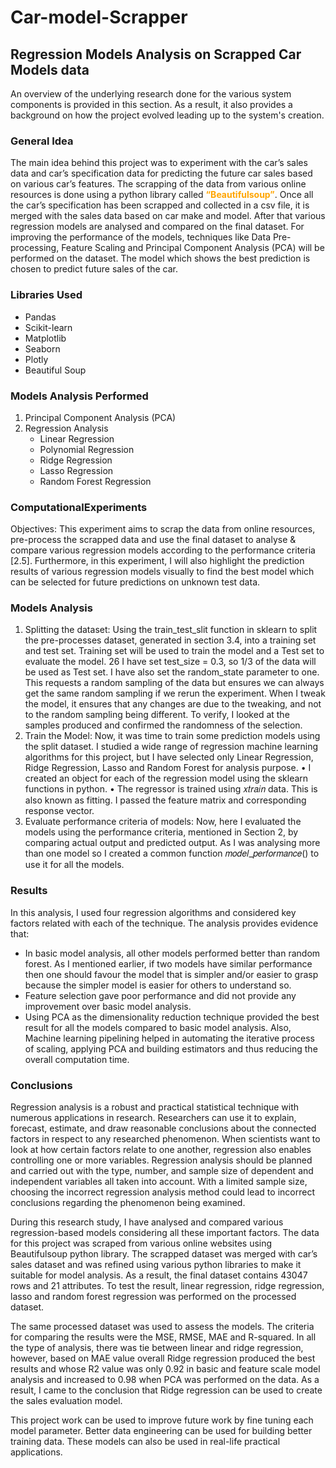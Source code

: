 # Car-model-Scrapper
<h2>Regression Models Analysis on Scrapped Car Models data</h2>

An overview of the underlying research done for the various system components is provided in this section. As a result, it also provides a background on how the project evolved leading up to the system's creation.

<h3>General Idea</h3>
The main idea behind this project was to experiment with the car’s sales data and car’s specification data for predicting the future car sales based on various car’s features. The scrapping of the data from various online resources is done using a python library called <b style="color:orange;">“Beautifulsoup”</b>. Once all the car’s specification has been scrapped and collected in a csv file, it is merged with the sales data based on car make and model. After that various regression models are analysed and compared on the final dataset. For improving the performance of the models, techniques like Data Pre-processing, Feature Scaling and Principal Component Analysis (PCA) will be performed on the dataset. The model which shows the best prediction is chosen to predict future sales of the car.

<h3>Libraries Used</h3>
<ul>
  <li>Pandas</li>
  <li>Scikit-learn</li>
  <li>Matplotlib</li>
  <li>Seaborn</li>
  <li>Plotly</li>
  <li>Beautiful Soup</li>
 </ul>

<h3>Models Analysis Performed</h3>
<ol>
  <li>Principal Component Analysis (PCA)</li>
  <li>
    Regression Analysis
    <ul>
      <li>Linear Regression</li>
      <li>Polynomial Regression</li>
      <li>Ridge Regression</li>
      <li>Lasso Regression</li>
      <li>Random Forest Regression</li>
     </ul>
  </li>
</ol>

<h3>ComputationalExperiments</h3>
Objectives: 
This experiment aims to scrap the data from online resources, pre-process the scrapped data and use the final dataset to analyse & compare various regression models according to the performance criteria [2.5]. Furthermore, in this experiment, I will also highlight the prediction results of various regression models visually to find the best model which can be selected for future predictions on unknown test data.

<h3>Models Analysis</h3>
<ol>
  <li>Splitting the dataset: Using the train_test_slit function in sklearn to split the pre-processes dataset, generated in section 3.4, into a training set and test set. Training set will be used to train the model and a Test set to evaluate the model.
26
I have set test_size = 0.3, so 1/3 of the data will be used as Test set. I have also set the random_state parameter to one. This requests a random sampling of the data but ensures we can always get the same random sampling if we rerun the experiment. When I tweak the model, it ensures that any changes are due to the tweaking, and not to the random sampling being different. To verify, I looked at the samples produced and confirmed the randomness of the selection.
</li>
  <li>Train the Model: Now, it was time to train some prediction models using the split dataset. I studied a wide range of regression machine learning algorithms for this project, but I have selected only Linear Regression, Ridge Regression, Lasso and Random Forest for analysis purpose.
• I created an object for each of the regression model using the sklearn functions in python.
• The regressor is trained using 𝑥𝑡𝑟𝑎𝑖𝑛 data. This is also known as fitting. I passed the feature matrix and
corresponding response vector.
    </li>
  <li>
    Evaluate performance criteria of models: Now, here I evaluated the models using the performance criteria, mentioned in Section 2, by comparing actual output and predicted output. As I was analysing more than one model so I created a common function 𝑚𝑜𝑑𝑒𝑙_𝑝𝑒𝑟𝑓𝑜𝑟𝑚𝑎𝑛𝑐𝑒() to use it for all the models.
  </li>
</ol>

<h3>Results</h3>
In this analysis, I used four regression algorithms and considered key factors related with each of the technique. The analysis provides evidence that:

<ul>
  <li>In basic model analysis, all other models performed better than random forest. As I mentioned earlier, if two models have similar performance then one should favour the model that is simpler and/or easier to grasp because the simpler model is easier for others to understand so.</li>
  <li>Feature selection gave poor performance and did not provide any improvement over basic model analysis.</li>
  <li>Using PCA as the dimensionality reduction technique provided the best result for all the models compared to basic model analysis. Also, Machine learning pipelining helped in automating the iterative process of scaling, applying PCA and building estimators and thus reducing the overall computation time.</li>
 </ul>
     
<h3>Conclusions</h3>
Regression analysis is a robust and practical statistical technique with numerous applications in research. Researchers can use it to explain, forecast, estimate, and draw reasonable conclusions about the connected factors in respect to any researched phenomenon. When scientists want to look at how certain factors relate to one another, regression also enables controlling one or more variables. Regression analysis should be planned and carried out with the type, number, and sample size of dependent and independent variables all taken into account. With a limited sample size, choosing the incorrect regression analysis method could lead to incorrect conclusions regarding the phenomenon being examined.

During this research study, I have analysed and compared various regression-based models considering all these important factors. The data for this project was scraped from various online websites using Beautifulsoup python library. The scrapped dataset was merged with car’s sales dataset and was refined using various python libraries to make it suitable for model analysis. As a result, the final dataset contains 43047 rows and 21 attributes. To test the result, linear regression, ridge regression, lasso and random forest regression was performed on the processed dataset.

The same processed dataset was used to assess the models. The criteria for comparing the results were the MSE, RMSE, MAE and R-squared. In all the type of analysis, there was tie between linear and ridge regression, however, based on MAE value overall Ridge regression produced the best results and whose R2 value was only 0.92 in basic and feature scale model analysis and increased to 0.98 when PCA was performed on the data. As a result, I came to the conclusion that Ridge regression can be used to create the sales evaluation model.

This project work can be used to improve future work by fine tuning each model parameter. Better data engineering can be used for building better training data. These models can also be used in real-life practical applications.
